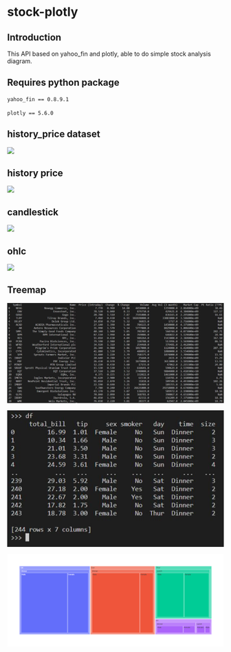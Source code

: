 # stock-plotly

## Introduction

This API based on yahoo_fin and plotly, able to do simple stock analysis diagram.

## Requires python package
```
yahoo_fin == 0.8.9.1

plotly == 5.6.0
```

## history_price dataset

![](https://i.imgur.com/wy5l53p.jpg)

## history price
![](https://i.imgur.com/y6pCUNh.png)

## candlestick
![](https://i.imgur.com/2sOpoF2.png)

## ohlc
![](https://i.imgur.com/R4mqQUh.png)

## Treemap

![](https://github.com/Hotshot824/stock-plotly/blob/main/img/2022-0406-1936/treemap%20dataset_2.JPG?raw=true)

![](https://github.com/Hotshot824/stock-plotly/blob/main/img/2022-0406-1936/treemap%20dataset.JPG?raw=true)

![](https://github.com/Hotshot824/stock-plotly/blob/main/img/2022-0406-1936/tmap.png?raw=true)
